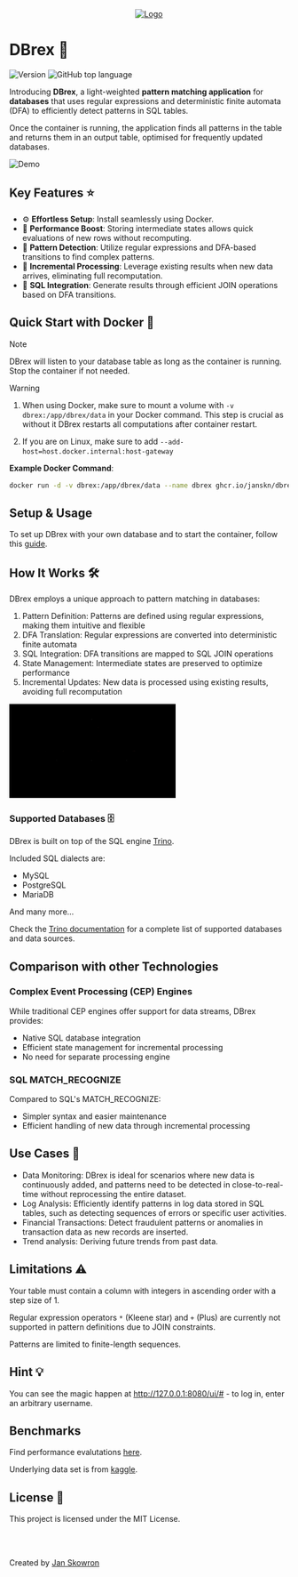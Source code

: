 <div align="center">
  <a href="https://github.com/FrameworkV/FoodFusionAI">
    <img src="https://github.com/user-attachments/assets/ef557a6f-0644-4e7c-b8d4-a11da164d30b" alt="Logo" width="200" height="200">
  </a>
</div>

# DBrex 👋

![Version](https://img.shields.io/github/v/release/JanSkn/complex-row-pattern-matching)
![GitHub top language](https://img.shields.io/github/languages/top/janskn/complex-row-pattern-matching)

Introducing **DBrex**, a light-weighted **pattern matching application** for **databases** that uses regular expressions and deterministic finite automata (DFA) to efficiently detect patterns in SQL tables.

Once the container is running, the application finds all patterns in the table and returns them in an output table, optimised for frequently updated databases.

![Demo](demo.gif)

## Key Features ⭐

- ⚙️ **Effortless Setup**: Install seamlessly using Docker.
- 🚀 **Performance Boost**: Storing intermediate states allows quick evaluations of new rows without recomputing. 
- 🎯 **Pattern Detection**: Utilize regular expressions and DFA-based transitions to find complex patterns.
- 🔄 **Incremental Processing**: Leverage existing results when new data arrives, eliminating full recomputation.
- 🤝 **SQL Integration**: Generate results through efficient JOIN operations based on DFA transitions.

## Quick Start with Docker 🐳

> [!NOTE]
> DBrex will listen to your database table as long as the container is running. Stop the container if not needed.

> [!WARNING]
> 1) When using Docker, make sure to mount a volume with `-v dbrex:/app/dbrex/data` in your Docker command. This step is crucial as without it DBrex restarts all computations after container restart.
>
> 2) If you are on Linux, make sure to add `--add-host=host.docker.internal:host-gateway`

**Example Docker Command**:

```bash
docker run -d -v dbrex:/app/dbrex/data --name dbrex ghcr.io/janskn/dbrex:latest <args>
```

## Setup & Usage

To set up DBrex with your own database and to start the container, follow this [guide](USAGE.md#dbrex-setup).

## How It Works 🛠️

DBrex employs a unique approach to pattern matching in databases:

1. Pattern Definition: Patterns are defined using regular expressions, making them intuitive and flexible
2. DFA Translation: Regular expressions are converted into deterministic finite automata
3. SQL Integration: DFA transitions are mapped to SQL JOIN operations
4. State Management: Intermediate states are preserved to optimize performance
5. Incremental Updates: New data is processed using existing results, avoiding full recomputation

<img src="/animations/DFA_traversal.gif" width="300">

### Supported Databases 🗄️
DBrex is built on top of the SQL engine [Trino](https://trino.io).

Included SQL dialects are:

- MySQL
- PostgreSQL
- MariaDB

And many more...

Check the [Trino documentation](https://trino.io/ecosystem/data-source.html) for a complete list of supported databases and data sources. 

## Comparison with other Technologies

### Complex Event Processing (CEP) Engines
While traditional CEP engines offer support for data streams, DBrex provides:

- Native SQL database integration
- Efficient state management for incremental processing
- No need for separate processing engine

### SQL MATCH_RECOGNIZE
Compared to SQL's MATCH_RECOGNIZE:

- Simpler syntax and easier maintenance
- Efficient handling of new data through incremental processing

## Use Cases 🎯

- Data Monitoring: DBrex is ideal for scenarios where new data is continuously added, and patterns need to be detected in close-to-real-time without reprocessing the entire dataset.
- Log Analysis: Efficiently identify patterns in log data stored in SQL tables, such as detecting sequences of errors or specific user activities.
- Financial Transactions: Detect fraudulent patterns or anomalies in transaction data as new records are inserted.
- Trend analysis: Deriving future trends from past data.

## Limitations ⚠️

Your table must contain a column with integers in ascending order with a step size of 1.

Regular expression operators `*` (Kleene star) and `+` (Plus) are currently not supported in pattern definitions due to JOIN constraints.

Patterns are limited to finite-length sequences.

## Hint 💡

You can see the magic happen at http://127.0.0.1:8080/ui/# - to log in, enter an arbitrary username.

## Benchmarks

Find performance evalutations [here](benchmarks/output).

Underlying data set is from [kaggle](https://www.kaggle.com/datasets/stevieknox/montreal-crime-data).

## License 📜

This project is licensed under the MIT License.

<br><br>

Created by [Jan Skowron](https://github.com/janskn)
